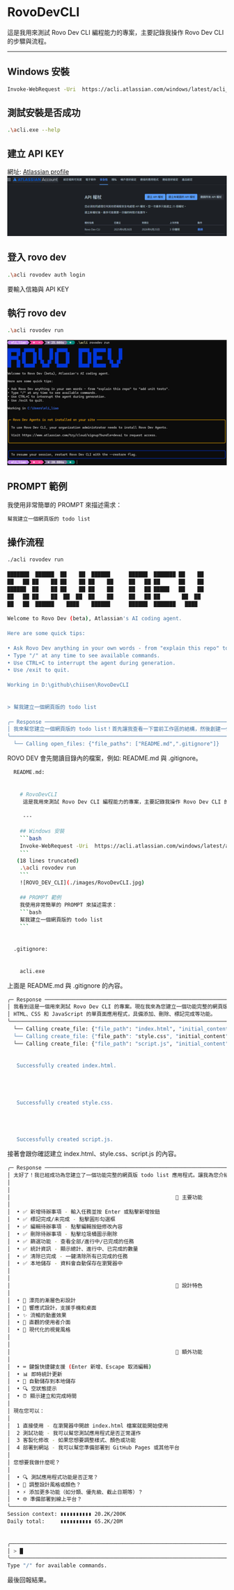 # RovoDevCLI
 這是我用來測試 Rovo Dev CLI 編程能力的專案，主要記錄我操作 Rovo Dev CLI 的步驟與流程。

 ---

## Windows 安裝
```bash
Invoke-WebRequest -Uri  https://acli.atlassian.com/windows/latest/acli_windows_amd64/acli.exe -OutFile acli.exe
```

## 測試安裝是否成功
```bash
.\acli.exe --help
```

## 建立 API KEY
網址: [Atlassian profile](https://id.atlassian.com/manage-profile/security/api-tokens)
![ATLASSIAN_Account](./images/RovoDevCLI_API_Key.jpg)

## 登入 rovo dev
```bash
.\acli rovodev auth login
```
要輸入信箱與 API KEY

## 執行 rovo dev
```bash
.\acli rovodev run
```
![ROVO_DEV_CLI](./images/RovoDevCLI.jpg)

## PROMPT 範例
我使用非常簡單的 PROMPT 來描述需求：
```bash
幫我建立一個網頁版的 todo list
```

## 操作流程
```bash
./acli rovodev run

███████  ██████  ██    ██  ██████      ██████  ███████ ██    ██
██   ██ ██    ██ ██    ██ ██    ██     ██   ██ ██      ██    ██
██████  ██    ██ ██    ██ ██    ██     ██   ██ █████   ██    ██
██   ██ ██    ██  ██  ██  ██    ██     ██   ██ ██       ██  ██
██   ██  ██████    ████    ██████      ██████  ███████   ████

Welcome to Rovo Dev (beta), Atlassian's AI coding agent.

Here are some quick tips:

• Ask Rovo Dev anything in your own words - from "explain this repo" to "add unit tests".
• Type "/" at any time to see available commands.
• Use CTRL+C to interrupt the agent during generation.
• Use /exit to quit.

Working in D:\github\chiisen\RovoDevCLI


> 幫我建立一個網頁版的 todo list

╭─ Response ───────────────────────────────────────────────────────────────────────────────────────────────────────────╮
│ 我來幫您建立一個網頁版的 todo list！首先讓我查看一下當前工作區的結構，然後創建一個功能完整的待辦事項應用。           │
╰──────────────────────────────────────────────────────────────────────────────────────────────────────────────────────╯
  └── Calling open_files: {"file_paths": ["README.md",".gitignore"]}
```

ROVO DEV 會先閱讀目錄內的檔案，例如: README.md 與 .gitignore。

```bash
  README.md:


    # RovoDevCLI
     這是我用來測試 Rovo Dev CLI 編程能力的專案，主要記錄我操作 Rovo Dev CLI 的步驟與流程。

     ---

    ## Windows 安裝
    ```bash
    Invoke-WebRequest -Uri  https://acli.atlassian.com/windows/latest/acli_windows_amd64/acli.exe -OutFile acli.exe
    ```
   (18 lines truncated)
    .\acli rovodev run
    ```
    ![ROVO_DEV_CLI](./images/RovoDevCLI.jpg)

    ## PROMPT 範例
    我使用非常簡單的 PROMPT 來描述需求：
    ```bash
    幫我建立一個網頁版的 todo list
    ```


  .gitignore:


    acli.exe
```

上面是 README.md 與 .gitignore 的內容。

```bash
╭─ Response ───────────────────────────────────────────────────────────────────────────────────────────────────────────╮
│ 我看到這是一個用來測試 Rovo Dev CLI 的專案。現在我來為您建立一個功能完整的網頁版 todo list 應用。我會創建一個包含    │
│ HTML、CSS 和 JavaScript 的單頁面應用程式，具備添加、刪除、標記完成等功能。                                           │
╰──────────────────────────────────────────────────────────────────────────────────────────────────────────────────────╯
  └── Calling create_file: {"file_path": "index.html", "initial_content": "<!DOCTYPE html>\n<html lang=\"zh-TW\">\n<h...
  └── Calling create_file: {"file_path": "style.css", "initial_content": "/* 全域樣式 */\n* {\n    margin: 0;\n    paddin...
  └── Calling create_file: {"file_path": "script.js", "initial_content": "// 全域變數\nlet todos = [];\nlet currentFilter...


   Successfully created index.html.




   Successfully created style.css.




   Successfully created script.js.
```

接著會跟你確認建立 index.html、style.css、script.js 的內容。

```bash
╭─ Response ───────────────────────────────────────────────────────────────────────────────────────────────────────────╮
│ 太好了！我已經成功為您建立了一個功能完整的網頁版 todo list 應用程式。讓我為您介紹一下這個應用的特色功能：            │
│                                                                                                                      │
│                                                                                                                      │
│                                                     🎯 主要功能                                                      │
│                                                                                                                      │
│  • ✅ 新增待辦事項 - 輸入任務並按 Enter 或點擊新增按鈕                                                               │
│  • ✅ 標記完成/未完成 - 點擊圓形勾選框                                                                               │
│  • ✅ 編輯待辦事項 - 點擊編輯按鈕修改內容                                                                            │
│  • ✅ 刪除待辦事項 - 點擊垃圾桶圖示刪除                                                                              │
│  • ✅ 篩選功能 - 查看全部/進行中/已完成的任務                                                                        │
│  • ✅ 統計資訊 - 顯示總計、進行中、已完成的數量                                                                      │
│  • ✅ 清除已完成 - 一鍵清除所有已完成的任務                                                                          │
│  • ✅ 本地儲存 - 資料會自動保存在瀏覽器中                                                                            │
│                                                                                                                      │
│                                                                                                                      │
│                                                     🎨 設計特色                                                      │
│                                                                                                                      │
│  • 🌈 漂亮的漸層色彩設計                                                                                             │
│  • 📱 響應式設計，支援手機和桌面                                                                                     │
│  • ✨ 流暢的動畫效果                                                                                                 │
│  • 🎯 直觀的使用者介面                                                                                               │
│  • 🌟 現代化的視覺風格                                                                                               │
│                                                                                                                      │
│                                                                                                                      │
│                                                     🚀 額外功能                                                      │
│                                                                                                                      │
│  • ⌨️ 鍵盤快捷鍵支援 (Enter 新增、Escape 取消編輯)                                                                    │
│  • 📊 即時統計更新                                                                                                   │
│  • 💾 自動儲存到本地儲存                                                                                             │
│  • 🔍 空狀態提示                                                                                                     │
│  • ⏰ 顯示建立和完成時間                                                                                             │
│                                                                                                                      │
│ 現在您可以：                                                                                                         │
│                                                                                                                      │
│  1 直接使用 - 在瀏覽器中開啟 index.html 檔案就能開始使用                                                             │
│  2 測試功能 - 我可以幫您測試應用程式是否正常運作                                                                     │
│  3 客製化修改 - 如果您想要調整樣式、顏色或功能                                                                       │
│  4 部署到網站 - 我可以幫您準備部署到 GitHub Pages 或其他平台                                                         │
│                                                                                                                      │
│ 您想要我做什麼呢？                                                                                                   │
│                                                                                                                      │
│  • 🔍 測試應用程式功能是否正常？                                                                                     │
│  • 🎨 調整設計風格或顏色？                                                                                           │
│  • ⚡ 添加更多功能（如分類、優先級、截止日期等）？                                                                   │
│  • 🌐 準備部署到線上平台？                                                                                           │
╰──────────────────────────────────────────────────────────────────────────────────────────────────────────────────────╯
Session context: ▮▮▮▮▮▮▮▮▮▮ 20.2K/200K
Daily total:     ▮▮▮▮▮▮▮▮▮▮ 65.2K/20M


╭──────────────────────────────────────────────────────────────────────────────────────────────────────────────────────╮
│ > █                                                                                                                  │
╰──────────────────────────────────────────────────────────────────────────────────────────────────────────────────────╯
Type "/" for available commands.
```

最後回報結果。

